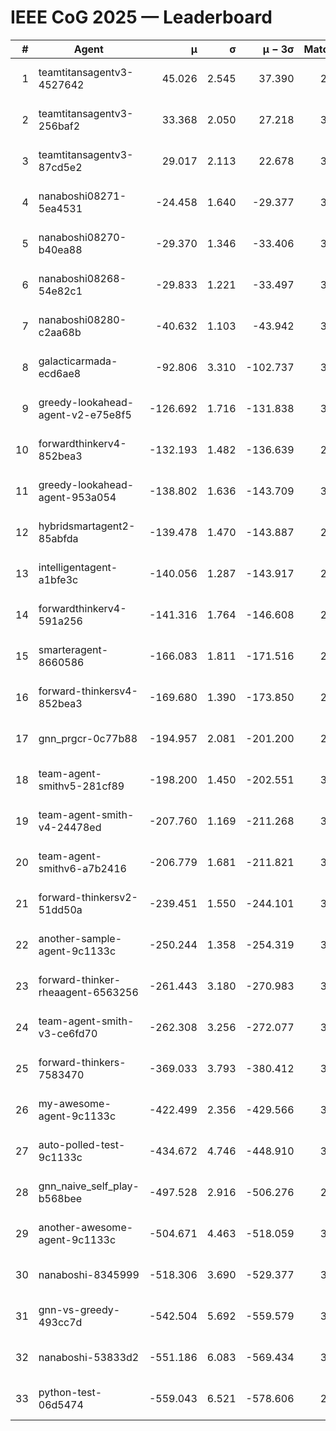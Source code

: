 # IEEE CoG 2025 — Leaderboard

| # | Agent | μ | σ | μ − 3σ | Matches | Updated |
|---:|---|---:|---:|---:|---:|---|
| 1 | teamtitansagentv3-4527642 | 45.026 | 2.545 | 37.390 | 2856 | 2025-09-01 19:05 |
| 2 | teamtitansagentv3-256baf2 | 33.368 | 2.050 | 27.218 | 3294 | 2025-09-01 19:05 |
| 3 | teamtitansagentv3-87cd5e2 | 29.017 | 2.113 | 22.678 | 3178 | 2025-09-01 19:05 |
| 4 | nanaboshi08271-5ea4531 | -24.458 | 1.640 | -29.377 | 3260 | 2025-09-01 19:05 |
| 5 | nanaboshi08270-b40ea88 | -29.370 | 1.346 | -33.406 | 3540 | 2025-09-01 19:05 |
| 6 | nanaboshi08268-54e82c1 | -29.833 | 1.221 | -33.497 | 3540 | 2025-09-01 19:05 |
| 7 | nanaboshi08280-c2aa68b | -40.632 | 1.103 | -43.942 | 3700 | 2025-09-01 19:05 |
| 8 | galacticarmada-ecd6ae8 | -92.806 | 3.310 | -102.737 | 3200 | 2025-09-01 19:05 |
| 9 | greedy-lookahead-agent-v2-e75e8f5 | -126.692 | 1.716 | -131.838 | 3668 | 2025-09-01 19:05 |
| 10 | forwardthinkerv4-852bea3 | -132.193 | 1.482 | -136.639 | 2786 | 2025-09-01 19:05 |
| 11 | greedy-lookahead-agent-953a054 | -138.802 | 1.636 | -143.709 | 3628 | 2025-09-01 19:05 |
| 12 | hybridsmartagent2-85abfda | -139.478 | 1.470 | -143.887 | 2702 | 2025-09-01 19:05 |
| 13 | intelligentagent-a1bfe3c | -140.056 | 1.287 | -143.917 | 2992 | 2025-09-01 19:05 |
| 14 | forwardthinkerv4-591a256 | -141.316 | 1.764 | -146.608 | 2716 | 2025-09-01 19:05 |
| 15 | smarteragent-8660586 | -166.083 | 1.811 | -171.516 | 2703 | 2025-09-01 19:05 |
| 16 | forward-thinkersv4-852bea3 | -169.680 | 1.390 | -173.850 | 2703 | 2025-09-01 19:05 |
| 17 | gnn_prgcr-0c77b88 | -194.957 | 2.081 | -201.200 | 2700 | 2025-09-01 19:05 |
| 18 | team-agent-smithv5-281cf89 | -198.200 | 1.450 | -202.551 | 3340 | 2025-09-01 19:05 |
| 19 | team-agent-smith-v4-24478ed | -207.760 | 1.169 | -211.268 | 3680 | 2025-09-01 19:05 |
| 20 | team-agent-smithv6-a7b2416 | -206.779 | 1.681 | -211.821 | 3620 | 2025-09-01 19:05 |
| 21 | forward-thinkersv2-51dd50a | -239.451 | 1.550 | -244.101 | 3094 | 2025-09-01 19:05 |
| 22 | another-sample-agent-9c1133c | -250.244 | 1.358 | -254.319 | 3520 | 2025-09-01 19:05 |
| 23 | forward-thinker-rheaagent-6563256 | -261.443 | 3.180 | -270.983 | 3594 | 2025-09-01 19:05 |
| 24 | team-agent-smith-v3-ce6fd70 | -262.308 | 3.256 | -272.077 | 3280 | 2025-09-01 19:05 |
| 25 | forward-thinkers-7583470 | -369.033 | 3.793 | -380.412 | 3380 | 2025-09-01 19:05 |
| 26 | my-awesome-agent-9c1133c | -422.499 | 2.356 | -429.566 | 3620 | 2025-09-01 19:05 |
| 27 | auto-polled-test-9c1133c | -434.672 | 4.746 | -448.910 | 3540 | 2025-09-01 19:05 |
| 28 | gnn_naive_self_play-b568bee | -497.528 | 2.916 | -506.276 | 2160 | 2025-09-01 19:05 |
| 29 | another-awesome-agent-9c1133c | -504.671 | 4.463 | -518.059 | 3400 | 2025-09-01 19:05 |
| 30 | nanaboshi-8345999 | -518.306 | 3.690 | -529.377 | 3120 | 2025-09-01 19:05 |
| 31 | gnn-vs-greedy-493cc7d | -542.504 | 5.692 | -559.579 | 3020 | 2025-09-01 19:05 |
| 32 | nanaboshi-53833d2 | -551.186 | 6.083 | -569.434 | 3120 | 2025-09-01 19:05 |
| 33 | python-test-06d5474 | -559.043 | 6.521 | -578.606 | 2620 | 2025-09-01 19:05 |
